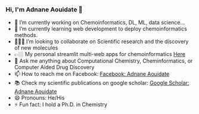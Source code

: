 ### Hi, I'm Adnane Aouidate 👋

- 🔭 I’m currently working on Chemoinformatics, DL, ML, data science...
- 🌱 I’m currently learning web development to deploy chemoinformatics methods.
- 👨🏽‍💻 I’m looking to collaborate on Scientific research and the discovery of new molecules
- 👉🏼 My personal streamlit multi-web apps for chemoinformatics [Here](https://chemoinfo.streamlit.app/)
- 💬 Ask me anything about Computational Chemistry, Cheminformatics, or Computer Aided Drug Discovery
- 📫 How to reach me on Facebook: [Facebook: Adnane Aouidate](https://www.facebook.com/profile.php?id=100008893412238)
- :books: Check my scientific publications on google scholar: [Google Scholar: Adnane Aouidate](https://scholar.google.com/citations?user=Yngy4o4AAAAJ&hl=en)
- 😄 Pronouns: He/His
- ⚡ Fun fact: I hold a Ph.D. in Chemistry 

